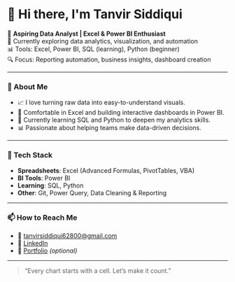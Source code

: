 # 👋 Hi there, I'm Tanvir Siddiqui

🎯 **Aspiring Data Analyst | Excel & Power BI Enthusiast**  
💼 Currently exploring data analytics, visualization, and automation  
📊 Tools: Excel, Power BI, SQL (learning), Python (beginner)  
🔍 Focus: Reporting automation, business insights, dashboard creation

---

### 🚀 About Me

- 📈 I love turning raw data into easy-to-understand visuals.
- 🧰 Comfortable in Excel and building interactive dashboards in Power BI.
- 🌱 Currently learning SQL and Python to deepen my analytics skills.
- 📊 Passionate about helping teams make data-driven decisions.

---

### 🔧 Tech Stack

- **Spreadsheets**: Excel (Advanced Formulas, PivotTables, VBA)  
- **BI Tools**: Power BI  
- **Learning**: SQL, Python  
- **Other**: Git, Power Query, Data Cleaning & Reporting

---

### 📫 How to Reach Me

- 📧 tanvirsiddiqui62800@gmail.com
- 💼 [LinkedIn](https://www.linkedin.com/in/tanvir-siddiqui?lipi=urn%3Ali%3Apage%3Ad_flagship3_profile_view_base_contact_details%3BDi2PpbdiQ5eI90vCf2TPTw%3D%3D)
- 📁 [Portfolio](https://your-portfolio-site.com) *(optional)*

---

> “Every chart starts with a cell. Let’s make it count.”

